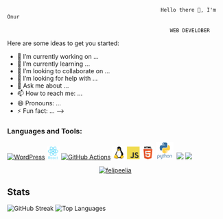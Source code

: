 
                                                      Hello there 👋, I'm Onur
                                                                                                         
                                                         WEB DEVELOBER



Here are some ideas to get you started:

- 🔭 I’m currently working on ...
- 🌱 I’m currently learning ...
- 👯 I’m looking to collaborate on ...
- 🤔 I’m looking for help with ...
- 💬 Ask me about ...
- 📫 How to reach me: ...
- 😄 Pronouns: ...
- ⚡ Fun fact: ...
-->
<h3 align="left">Languages and Tools:</h3>
<p align="left">
	<a href="https://wordpress.org" target="_blank" rel="noreferrer"> <img src="https://www.vectorlogo.zone/logos/wordpress/wordpress-tile.svg" alt="WordPress" height="30" /></a>
  <a href="https://reactjs.org/" target="_blank" rel="noreferrer"> <img src="https://raw.githubusercontent.com/devicons/devicon/master/icons/react/react-original-wordmark.svg" alt="react" height="30" /></a>
  <a href="https://github.com/features/actions" target="_blank" rel="noreferrer"> <img src="https://www.vectorlogo.zone/logos/github/github-tile.svg" alt="GitHub Actions" height="30" /></a>
  <a href="https://www.linux.org/" target="_blank" rel="noreferrer"> <img src="https://raw.githubusercontent.com/devicons/devicon/master/icons/linux/linux-original.svg" alt="linux" height="30" /></a>
  <a href="https://developer.mozilla.org/en-US/docs/Web/JavaScript" target="_blank" rel="noreferrer"> <img src="https://raw.githubusercontent.com/devicons/devicon/master/icons/javascript/javascript-original.svg" alt="javascript" height="30" /></a>	
<a href="https://www.w3.org/html/" target="_blank" rel="noreferrer"> <img src="https://raw.githubusercontent.com/devicons/devicon/master/icons/html5/html5-original-wordmark.svg" alt="html5" height="30" /></a>
<img src="https://github.com/devicons/devicon/blob/master/icons/python/python-original-wordmark.svg" title="Python" alt="Py" width="40" height="40"/>&nbsp;
	<img height="50" src="https://user-images.githubusercontent.com/25181517/183898674-75a4a1b1-f960-4ea9-abcb-637170a00a75.png">
	<img height="50" src="https://user-images.githubusercontent.com/25181517/192108372-f71d70ac-7ae6-4c0d-8395-51d8870c2ef0.png">
</p>  

<p align="center"><a href="https://ko-fi.com/felipeelia"> <img src="https://cdn.ko-fi.com/cdn/kofi3.png?v=3" height="50" width="210" alt="felipeelia" /></a></p>

<div id="stats">
  <h2>Stats</h2>
  <img src="https://streak-stats.demolab.com?user=[kapucuonur]&theme=transparent&fire=EB5454" alt="GitHub Streak"/>
  <img src="https://github-readme-stats.vercel.app/api/top-langs/?username=[kapucuonur]&layout=compact&theme=vision-friendly-dark" alt="Top Languages"/>
</div>
